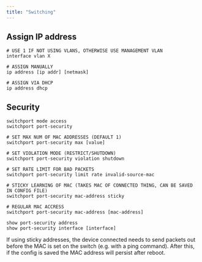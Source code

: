 ```yaml
---
title: "Switching"
---
```


## Assign IP address

```
# USE 1 IF NOT USING VLANS, OTHERWISE USE MANAGEMENT VLAN
interface vlan X

# ASSIGN MANUALLY
ip address [ip addr] [netmask]

# ASSIGN VIA DHCP
ip address dhcp
```

## Security

```
switchport mode access
switchport port-security

# SET MAX NUM OF MAC ADDRESSES (DEFAULT 1)
switchport port-security max [value]

# SET VIOLATION MODE (RESTRICT/SHUTDOWN)
switchport port-security violation shutdown

# SET RATE LIMIT FOR BAD PACKETS
switchport port-security limit rate invalid-source-mac

# STICKY LEARNING OF MAC (TAKES MAC OF CONNECTED THING, CAN BE SAVED IN CONFIG FILE)
switchport port-security mac-address sticky

# REGULAR MAC ACCRESS
switchport port-security mac-address [mac-address]

show port-security address
show port-security interface [interface]
```

If using sticky addresses, the device connected needs to send packets out before the MAC is set on the switch (e.g. with a ping command). After this, if the config is saved the MAC address will persist after reboot.